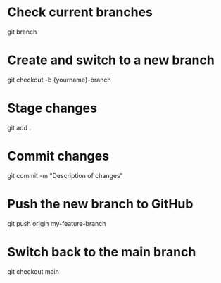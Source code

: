# Check current branches
git branch

# Create and switch to a new branch
git checkout -b {yourname}-branch

# Stage changes
git add .

# Commit changes
git commit -m "Description of changes"

# Push the new branch to GitHub
git push origin my-feature-branch

# Switch back to the main branch
git checkout main